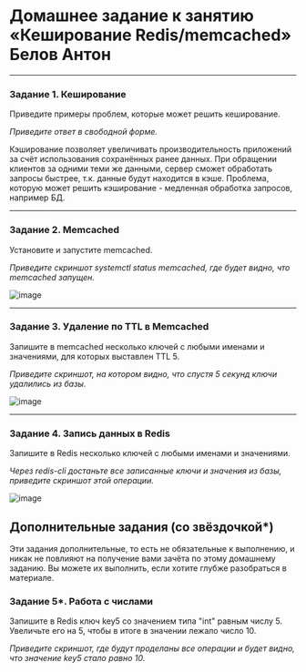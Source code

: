 # Домашнее задание к занятию «Кеширование Redis/memcached» Белов Антон

---

### Задание 1. Кеширование 

Приведите примеры проблем, которые может решить кеширование. 

*Приведите ответ в свободной форме.*

Кэширование позволяет увеличивать производительность приложений за счёт использования сохранённых ранее данных. При обращении клиентов за одними теми же данными, сервер сможет обработать запросы быстрее, т.к. данные будут находится в кэше. Проблема, которую может решить кэширование - медленная обработка запросов, например БД.

---

### Задание 2. Memcached

Установите и запустите memcached.

*Приведите скриншот systemctl status memcached, где будет видно, что memcached запущен.*

![image](https://github.com/Belovant/ds-ts/assets/107868869/b88e5b4d-a417-4b60-9fe7-35510d31e357)

---

### Задание 3. Удаление по TTL в Memcached

Запишите в memcached несколько ключей с любыми именами и значениями, для которых выставлен TTL 5. 

*Приведите скриншот, на котором видно, что спустя 5 секунд ключи удалились из базы.*

![image](https://github.com/Belovant/ds-ts/assets/107868869/c16ace4b-18cf-4bbb-91f5-9284c9270412)

---

### Задание 4. Запись данных в Redis

Запишите в Redis несколько ключей с любыми именами и значениями. 

*Через redis-cli достаньте все записанные ключи и значения из базы, приведите скриншот этой операции.*

![image](https://github.com/Belovant/ds-ts/assets/107868869/611cbffd-19c4-4097-9fb0-7bdabb57bd4e)

## Дополнительные задания (со звёздочкой*)
Эти задания дополнительные, то есть не обязательные к выполнению, и никак не повлияют на получение вами зачёта по этому домашнему заданию. Вы можете их выполнить, если хотите глубже разобраться в материале.

### Задание 5*. Работа с числами 

Запишите в Redis ключ key5 со значением типа "int" равным числу 5. Увеличьте его на 5, чтобы в итоге в значении лежало число 10.  

*Приведите скриншот, где будут проделаны все операции и будет видно, что значение key5 стало равно 10.*
